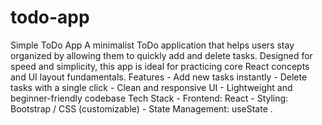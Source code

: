 # todo-app
   Simple ToDo App A minimalist ToDo application that helps users stay organized by allowing them to quickly add and delete tasks. Designed for speed and simplicity, this app is ideal for practicing core React concepts and UI layout fundamentals.  Features - Add new tasks instantly - Delete tasks with a single click - Clean and responsive UI - Lightweight and beginner-friendly codebase  Tech Stack - Frontend: React - Styling: Bootstrap / CSS (customizable) - State Management: useState .
